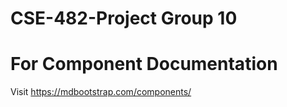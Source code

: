 # CSE-482-Project Group 10



# For Component Documentation 
Visit https://mdbootstrap.com/components/
